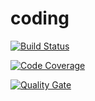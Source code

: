 # coding

[![Build Status](https://travis-ci.com/AWT-05/coding.svg?branch=develop)](https://travis-ci.com/AWT-05/coding) 

[![Code Coverage](https://img.shields.io/codecov/c/github/AWT-05/coding/develop.svg)](https://codecov.io/github/AWT-05/coding?branch=develop)

[![Quality Gate](https://sonarcloud.io/api/project_badges/measure?project=AWT-05_coding&metric=alert_status)](https://sonarcloud.io/dashboard/index/AWT-05_coding)
